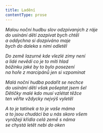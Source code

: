 ```yaml
---
title: Ladění
contentType: prose
---
```


_Malou noční hudbu slov odzpívaných z ráje  
do usínání dětí zazpívat bych chtěl  
a oddychna si dozpíváno maje  
bych do daleka s nimi odletěl_

  

_Do země lazurné kde vlezlé zimy není  
a lidé nevědí co je to míti hlad  
bóžinku jaké by to bylo posezení  
na hoře z marcipánů jen si vzpomínat_

  

_Malá noční hudba podařit se nechce  
do usínání dětí však pošeptat jsem šel  
Dětičky malé kdo musí vzlétat těžce  
ten věřte vždycky nejvýš vyletěl_

  

_A to je tatínek a to je vaše máma  
a to jsou chudáci ba u nás skoro všem  
vyrážejí křídla celá země s náma  
se chystá letět nebi do oken_

